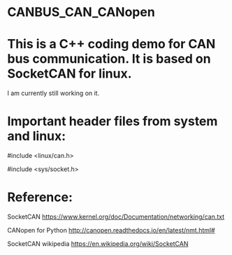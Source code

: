 # CANBUS_CAN_CANopen

# This is a C++ coding demo for CAN bus communication. It is based on SocketCAN for linux.
I am currently still working on it.



# Important header files from system and linux:

#include <linux/can.h>

#include <sys/socket.h>

# Reference:

SocketCAN https://www.kernel.org/doc/Documentation/networking/can.txt

CANopen for Python http://canopen.readthedocs.io/en/latest/nmt.html# 

SocketCAN wikipedia https://en.wikipedia.org/wiki/SocketCAN
